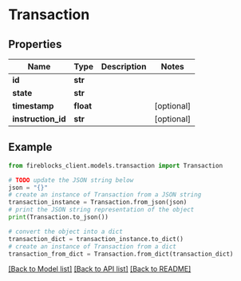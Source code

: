 # Transaction


## Properties

Name | Type | Description | Notes
------------ | ------------- | ------------- | -------------
**id** | **str** |  | 
**state** | **str** |  | 
**timestamp** | **float** |  | [optional] 
**instruction_id** | **str** |  | [optional] 

## Example

```python
from fireblocks_client.models.transaction import Transaction

# TODO update the JSON string below
json = "{}"
# create an instance of Transaction from a JSON string
transaction_instance = Transaction.from_json(json)
# print the JSON string representation of the object
print(Transaction.to_json())

# convert the object into a dict
transaction_dict = transaction_instance.to_dict()
# create an instance of Transaction from a dict
transaction_from_dict = Transaction.from_dict(transaction_dict)
```
[[Back to Model list]](../README.md#documentation-for-models) [[Back to API list]](../README.md#documentation-for-api-endpoints) [[Back to README]](../README.md)


